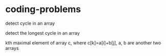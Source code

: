 coding-problems
===============

detect cycle in an array

detect the longest cycle in an array

kth maximal element of array c, where c[k]=a[i]+b[j], a, b are another two arrays
